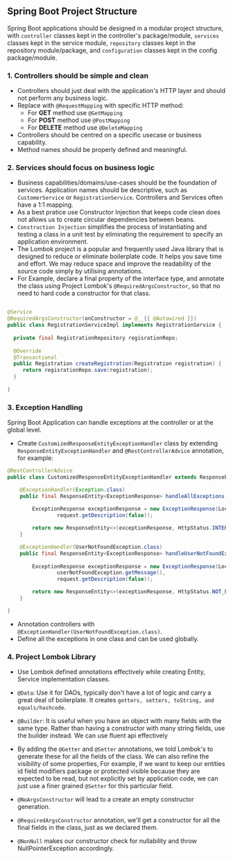 ## Spring Boot Project Structure

Spring Boot applications should be designed in a modular project structure, with `controller` classes kept in the controller's package/module, `services` classes kept in the service module, `repository` classes kept in the repository module/package, and `configuration` classes kept in the config package/module.

### 1. Controllers should be simple and clean

* Controllers should just deal with the application's HTTP layer and should not perform any business logic.
* Replace with `@RequestMapping` with specific HTTP method:
    * For **GET** method use `@GetMapping`
    * For **POST** method use `@PostMapping`
    * For **DELETE** method use `@DeleteMapping`
* Controllers should be centred on a specific usecase or business capability.
* Method names should be properly defined and meaningful.

### 2. Services should focus on business logic

* Business capabilities/domains/use-cases should be the foundation of services. Application names should be descriptive, such as `CustomerService` or `RegistrationService`. Controllers and Services often have a 1:1 mapping.
* As a best pratice use Constructor Injection that keeps code clean does not allows us to create circular dependencies between beans.
* `Construction Injection` simplifies the process of instantiating and testing a class in a unit test by eliminating the requirement to specify an application environment.
* The Lombok project is a popular and frequently used Java library that is designed to reduce or eliminate boilerplate code. It helps you save time and effort. We may reduce space and improve the readability of the source code simply by utilising annotations.
* For Example, declare a final property of the interface type, and annotate the class using Project Lombok's `@RequiredArgsConstructor`, so that no need to hard code a constructor for that class.

```java

@Service
@RequiredArgsConstructor(onConstructor = @__{{ @Autowired }})
public class RegistrationServiceImpl implements RegistrationService {
  
  private final RegistrationRepository regisrationRepo;
  
  @Override
  @Transactional
  public Registration createRegistration(Registration registration) {
     return regisrationRepo.save(registration);
  }
  
}

```
### 3. Exception Handling

Spring Boot Application can handle exceptions at the controller or at the global level.

* Create `CustomizedResponseEntityExceptionHandler` class by extending `ResponseEntityExceptionHandler` and `@RestControllerAdvice` annotation, for example:

```java
@RestControllerAdvice
public class CustomizedResponseEntityExceptionHandler extends ResponseEntityExceptionHandler {

    @ExceptionHandler(Exception.class)
    public final ResponseEntity<ExceptionResponse> handleAllExceptions(Exception exception,
                                                                       WebRequest request) {
        ExceptionResponse exceptionResponse = new ExceptionResponse(LocalDateTime.now(), exception.getMessage(),
                request.getDescription(false));

        return new ResponseEntity<>(exceptionResponse, HttpStatus.INTERNAL_SERVER_ERROR);
    }

    @ExceptionHandler(UserNotFoundException.class)
    public final ResponseEntity<ExceptionResponse> handleUserNotFoundException(UserNotFoundException userNotFoundException,
                                                                               WebRequest request) {
        ExceptionResponse exceptionResponse = new ExceptionResponse(LocalDateTime.now(),
                userNotFoundException.getMessage(),
                request.getDescription(false));

        return new ResponseEntity<>(exceptionResponse, HttpStatus.NOT_FOUND);
    }

}
```
* Annotation controllers with `@ExceptionHandler(UserNotFoundException.class)`.
* Define all the exceptions in one class and can be used globally.

### 4. Project Lombok Library

* Use Lombok defined annotations effectively while creating Entity, Service implementation classes.

* `@Data`: Use it for DAOs, typically don't have a lot of logic and carry a great deal of boilerplate. It creates `getters, setters, toString, and equals/hashcode`.
* `@Builder`: It is useful when you have an object with many fields with the same type. Rather than having a constructor with many string fields, use the builder instead. We can use fluent api effectively
* By adding the `@Getter` and `@Setter` annotations, we told Lombok's to generate these for all the fields of the class. We can also refine the visibility of some properties, For example, if we want to keep our entities id field modifiers package or protected visible because they are expected to be read, but not explicitly set by application code, we can just use a finer grained `@Setter` for this particular field.
* `@NoArgsConstructor` will lead to a create an empty constructor generation.
* `@RequiredArgsConstructor` annotation, we'll get a constructor for all the final fields in the class, just as we declared them.
* `@NonNull` makes our constructor check for nullability and throw NullPointerException accordingly.

